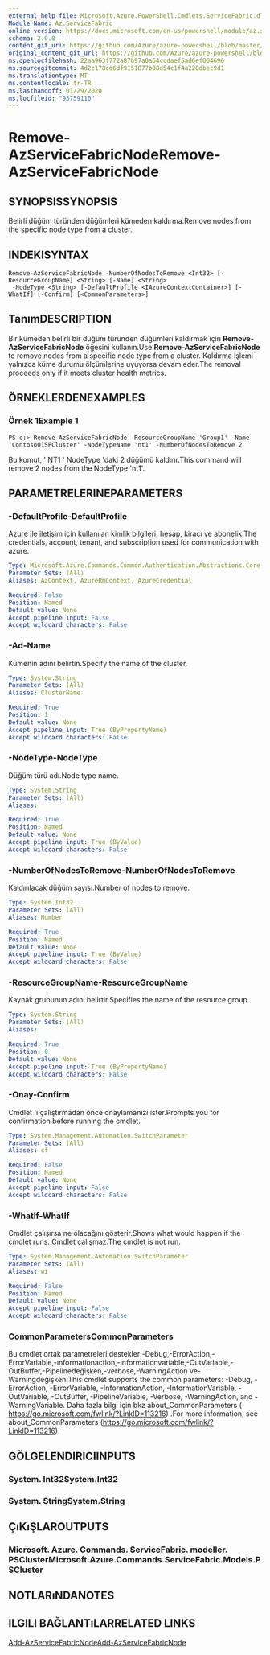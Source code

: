 ```yaml
---
external help file: Microsoft.Azure.PowerShell.Cmdlets.ServiceFabric.dll-Help.xml
Module Name: Az.ServiceFabric
online version: https://docs.microsoft.com/en-us/powershell/module/az.servicefabric/remove-azservicefabricnode
schema: 2.0.0
content_git_url: https://github.com/Azure/azure-powershell/blob/master/src/ServiceFabric/ServiceFabric/help/Remove-AzServiceFabricNode.md
original_content_git_url: https://github.com/Azure/azure-powershell/blob/master/src/ServiceFabric/ServiceFabric/help/Remove-AzServiceFabricNode.md
ms.openlocfilehash: 22aa963f772a87b97a0a64ccdaef5ad6ef004696
ms.sourcegitcommit: 4d2c178cd6df9151877b08d54c1f4a228dbec9d1
ms.translationtype: MT
ms.contentlocale: tr-TR
ms.lasthandoff: 01/29/2020
ms.locfileid: "93759110"
---
```

# <span data-ttu-id="ebcf7-101">Remove-AzServiceFabricNode</span><span class="sxs-lookup"><span data-stu-id="ebcf7-101">Remove-AzServiceFabricNode</span></span>

## <span data-ttu-id="ebcf7-102">SYNOPSIS</span><span class="sxs-lookup"><span data-stu-id="ebcf7-102">SYNOPSIS</span></span>
<span data-ttu-id="ebcf7-103">Belirli düğüm türünden düğümleri kümeden kaldırma.</span><span class="sxs-lookup"><span data-stu-id="ebcf7-103">Remove nodes from the specific node type from a cluster.</span></span>

## <span data-ttu-id="ebcf7-104">INDEKI</span><span class="sxs-lookup"><span data-stu-id="ebcf7-104">SYNTAX</span></span>

```
Remove-AzServiceFabricNode -NumberOfNodesToRemove <Int32> [-ResourceGroupName] <String> [-Name] <String>
 -NodeType <String> [-DefaultProfile <IAzureContextContainer>] [-WhatIf] [-Confirm] [<CommonParameters>]
```

## <span data-ttu-id="ebcf7-105">Tanım</span><span class="sxs-lookup"><span data-stu-id="ebcf7-105">DESCRIPTION</span></span>
<span data-ttu-id="ebcf7-106">Bir kümeden belirli bir düğüm türünden düğümleri kaldırmak için **Remove-AzServiceFabricNode** öğesini kullanın.</span><span class="sxs-lookup"><span data-stu-id="ebcf7-106">Use **Remove-AzServiceFabricNode** to remove nodes from a specific node type from a cluster.</span></span> <span data-ttu-id="ebcf7-107">Kaldırma işlemi yalnızca küme durumu ölçümlerine uyuyorsa devam eder.</span><span class="sxs-lookup"><span data-stu-id="ebcf7-107">The removal proceeds only if it meets cluster health metrics.</span></span>

## <span data-ttu-id="ebcf7-108">ÖRNEKLERDEN</span><span class="sxs-lookup"><span data-stu-id="ebcf7-108">EXAMPLES</span></span>

### <span data-ttu-id="ebcf7-109">Örnek 1</span><span class="sxs-lookup"><span data-stu-id="ebcf7-109">Example 1</span></span>
```
PS c:> Remove-AzServiceFabricNode -ResourceGroupName 'Group1' -Name 'Contoso01SFCluster' -NodeTypeName 'nt1' -NumberOfNodesToRemove 2
```

<span data-ttu-id="ebcf7-110">Bu komut, ' NT1 ' NodeType 'daki 2 düğümü kaldırır.</span><span class="sxs-lookup"><span data-stu-id="ebcf7-110">This command will remove 2 nodes from the NodeType 'nt1'.</span></span>

## <span data-ttu-id="ebcf7-111">PARAMETRELERINE</span><span class="sxs-lookup"><span data-stu-id="ebcf7-111">PARAMETERS</span></span>

### <span data-ttu-id="ebcf7-112">-DefaultProfile</span><span class="sxs-lookup"><span data-stu-id="ebcf7-112">-DefaultProfile</span></span>
<span data-ttu-id="ebcf7-113">Azure ile iletişim için kullanılan kimlik bilgileri, hesap, kiracı ve abonelik.</span><span class="sxs-lookup"><span data-stu-id="ebcf7-113">The credentials, account, tenant, and subscription used for communication with azure.</span></span>

```yaml
Type: Microsoft.Azure.Commands.Common.Authentication.Abstractions.Core.IAzureContextContainer
Parameter Sets: (All)
Aliases: AzContext, AzureRmContext, AzureCredential

Required: False
Position: Named
Default value: None
Accept pipeline input: False
Accept wildcard characters: False
```

### <span data-ttu-id="ebcf7-114">-Ad</span><span class="sxs-lookup"><span data-stu-id="ebcf7-114">-Name</span></span>
<span data-ttu-id="ebcf7-115">Kümenin adını belirtin.</span><span class="sxs-lookup"><span data-stu-id="ebcf7-115">Specify the name of the cluster.</span></span>

```yaml
Type: System.String
Parameter Sets: (All)
Aliases: ClusterName

Required: True
Position: 1
Default value: None
Accept pipeline input: True (ByPropertyName)
Accept wildcard characters: False
```

### <span data-ttu-id="ebcf7-116">-NodeType</span><span class="sxs-lookup"><span data-stu-id="ebcf7-116">-NodeType</span></span>
<span data-ttu-id="ebcf7-117">Düğüm türü adı.</span><span class="sxs-lookup"><span data-stu-id="ebcf7-117">Node type name.</span></span>

```yaml
Type: System.String
Parameter Sets: (All)
Aliases:

Required: True
Position: Named
Default value: None
Accept pipeline input: True (ByValue)
Accept wildcard characters: False
```

### <span data-ttu-id="ebcf7-118">-NumberOfNodesToRemove</span><span class="sxs-lookup"><span data-stu-id="ebcf7-118">-NumberOfNodesToRemove</span></span>
<span data-ttu-id="ebcf7-119">Kaldırılacak düğüm sayısı.</span><span class="sxs-lookup"><span data-stu-id="ebcf7-119">Number of nodes to remove.</span></span>

```yaml
Type: System.Int32
Parameter Sets: (All)
Aliases: Number

Required: True
Position: Named
Default value: None
Accept pipeline input: True (ByValue)
Accept wildcard characters: False
```

### <span data-ttu-id="ebcf7-120">-ResourceGroupName</span><span class="sxs-lookup"><span data-stu-id="ebcf7-120">-ResourceGroupName</span></span>
<span data-ttu-id="ebcf7-121">Kaynak grubunun adını belirtir.</span><span class="sxs-lookup"><span data-stu-id="ebcf7-121">Specifies the name of the resource group.</span></span>

```yaml
Type: System.String
Parameter Sets: (All)
Aliases:

Required: True
Position: 0
Default value: None
Accept pipeline input: True (ByPropertyName)
Accept wildcard characters: False
```

### <span data-ttu-id="ebcf7-122">-Onay</span><span class="sxs-lookup"><span data-stu-id="ebcf7-122">-Confirm</span></span>
<span data-ttu-id="ebcf7-123">Cmdlet 'i çalıştırmadan önce onaylamanızı ister.</span><span class="sxs-lookup"><span data-stu-id="ebcf7-123">Prompts you for confirmation before running the cmdlet.</span></span>

```yaml
Type: System.Management.Automation.SwitchParameter
Parameter Sets: (All)
Aliases: cf

Required: False
Position: Named
Default value: None
Accept pipeline input: False
Accept wildcard characters: False
```

### <span data-ttu-id="ebcf7-124">-WhatIf</span><span class="sxs-lookup"><span data-stu-id="ebcf7-124">-WhatIf</span></span>
<span data-ttu-id="ebcf7-125">Cmdlet çalışırsa ne olacağını gösterir.</span><span class="sxs-lookup"><span data-stu-id="ebcf7-125">Shows what would happen if the cmdlet runs.</span></span> <span data-ttu-id="ebcf7-126">Cmdlet çalışmaz.</span><span class="sxs-lookup"><span data-stu-id="ebcf7-126">The cmdlet is not run.</span></span>

```yaml
Type: System.Management.Automation.SwitchParameter
Parameter Sets: (All)
Aliases: wi

Required: False
Position: Named
Default value: None
Accept pipeline input: False
Accept wildcard characters: False
```

### <span data-ttu-id="ebcf7-127">CommonParameters</span><span class="sxs-lookup"><span data-stu-id="ebcf7-127">CommonParameters</span></span>
<span data-ttu-id="ebcf7-128">Bu cmdlet ortak parametreleri destekler:-Debug,-ErrorAction,-ErrorVariable,-ınformationaction,-ınformationvariable,-OutVariable,-OutBuffer,-Pipelinedeğişken,-verbose,-WarningAction ve-Warningdeğişken.</span><span class="sxs-lookup"><span data-stu-id="ebcf7-128">This cmdlet supports the common parameters: -Debug, -ErrorAction, -ErrorVariable, -InformationAction, -InformationVariable, -OutVariable, -OutBuffer, -PipelineVariable, -Verbose, -WarningAction, and -WarningVariable.</span></span> <span data-ttu-id="ebcf7-129">Daha fazla bilgi için bkz about_CommonParameters ( https://go.microsoft.com/fwlink/?LinkID=113216) .</span><span class="sxs-lookup"><span data-stu-id="ebcf7-129">For more information, see about_CommonParameters (https://go.microsoft.com/fwlink/?LinkID=113216).</span></span>

## <span data-ttu-id="ebcf7-130">GÖLGELENDIRICI</span><span class="sxs-lookup"><span data-stu-id="ebcf7-130">INPUTS</span></span>

### <span data-ttu-id="ebcf7-131">System. Int32</span><span class="sxs-lookup"><span data-stu-id="ebcf7-131">System.Int32</span></span>

### <span data-ttu-id="ebcf7-132">System. String</span><span class="sxs-lookup"><span data-stu-id="ebcf7-132">System.String</span></span>

## <span data-ttu-id="ebcf7-133">ÇıKıŞLAR</span><span class="sxs-lookup"><span data-stu-id="ebcf7-133">OUTPUTS</span></span>

### <span data-ttu-id="ebcf7-134">Microsoft. Azure. Commands. ServiceFabric. modeller. PSCluster</span><span class="sxs-lookup"><span data-stu-id="ebcf7-134">Microsoft.Azure.Commands.ServiceFabric.Models.PSCluster</span></span>

## <span data-ttu-id="ebcf7-135">NOTLARıNDA</span><span class="sxs-lookup"><span data-stu-id="ebcf7-135">NOTES</span></span>

## <span data-ttu-id="ebcf7-136">ILGILI BAĞLANTıLAR</span><span class="sxs-lookup"><span data-stu-id="ebcf7-136">RELATED LINKS</span></span>

[<span data-ttu-id="ebcf7-137">Add-AzServiceFabricNode</span><span class="sxs-lookup"><span data-stu-id="ebcf7-137">Add-AzServiceFabricNode</span></span>](./Add-AzServiceFabricNode.md) 
